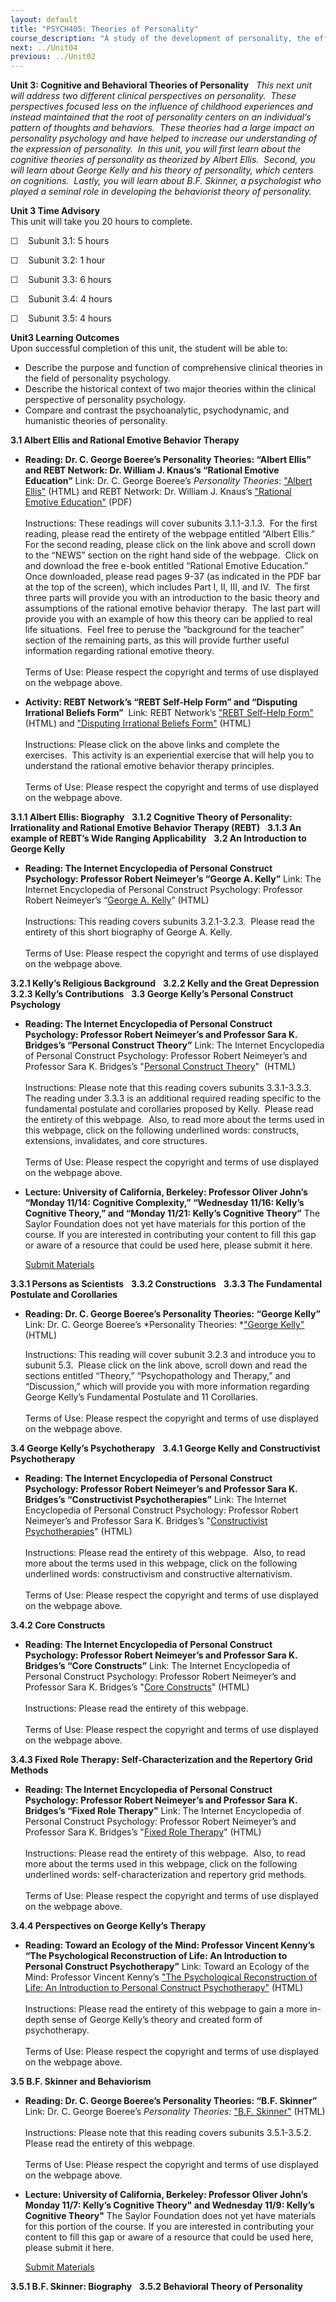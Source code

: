 ```yaml
---
layout: default
title: "PSYCH405: Theories of Personality"
course_description: "A study of the development of personality, the effects of personality on important outcomes, and attempts to make beneficial changes to maladaptive personality characteristics."
next: ../Unit04
previous: ../Unit02
---
```

**Unit 3: Cognitive and Behavioral Theories of Personality** <span
id="3"></span> 
*This next unit will address two different clinical perspectives on
personality.  These perspectives focused less on the influence of
childhood experiences and instead maintained that the root of
personality centers on an individual’s pattern of thoughts and
behaviors.  These theories had a large impact on personality psychology
and have helped to increase our understanding of the expression of
personality.  In this unit, you will first learn about the cognitive
theories of personality as theorized by Albert Ellis.  Second, you will
learn about George Kelly and his theory of personality, which centers on
cognitions.  Lastly, you will learn about B.F. Skinner, a psychologist
who played a seminal role in developing the behaviorist theory of
personality.*

**Unit 3 Time Advisory**  
This unit will take you 20 hours to complete.

☐    Subunit 3.1: 5 hours

☐    Subunit 3.2: 1 hour

☐    Subunit 3.3: 6 hours

☐    Subunit 3.4: 4 hours

☐    Subunit 3.5: 4 hours

**Unit3 Learning Outcomes**  
Upon successful completion of this unit, the student will be able to:

-   Describe the purpose and function of comprehensive clinical theories
    in the field of personality psychology.
-   Describe the historical context of two major theories within the
    clinical perspective of personality psychology.
-   Compare and contrast the psychoanalytic, psychodynamic, and
    humanistic theories of personality.

**3.1 Albert Ellis and Rational Emotive Behavior Therapy** <span
id="3.1"></span> 
-   **Reading: Dr. C. George Boeree’s Personality Theories: “Albert
    Ellis” and REBT Network: Dr. William J. Knaus’s “Rational Emotive
    Education”**
    Link: Dr. C. George Boeree’s *Personality Theories*: ["Albert
    Ellis"](http://webspace.ship.edu/cgboer/ellis.html) (HTML) and REBT
    Network: Dr. William J. Knaus’s ["Rational Emotive
    Education"](http://www.rebtnetwork.org/) (PDF)  
        
     Instructions: These readings will cover subunits 3.1.1-3.1.3.  For
    the first reading, please read the entirety of the webpage entitled
    “Albert Ellis.”  For the second reading, please click on the link
    above and scroll down to the “NEWS” section on the right hand side
    of the webpage.  Click on and download the free e-book entitled
    “Rational Emotive Education.”  Once downloaded, please read pages
    9-37 (as indicated in the PDF bar at the top of the screen), which
    includes Part I, II, III, and IV.  The first three parts will
    provide you with an introduction to the basic theory and assumptions
    of the rational emotive behavior therapy.  The last part will
    provide you with an example of how this theory can be applied to
    real life situations.  Feel free to peruse the “background for the
    teacher” section of the remaining parts, as this will provide
    further useful information regarding rational emotive theory.   
        
     Terms of Use: Please respect the copyright and terms of use
    displayed on the webpage above. 

-   **Activity: REBT Network’s “REBT Self-Help Form” and “Disputing
    Irrational Beliefs Form”**
     Link: REBT Network’s ["REBT Self-Help
    Form"](http://www.rebtnetwork.org/library/shf.html) (HTML) and
    ["Disputing Irrational Beliefs
    Form"](http://www.rebtnetwork.org/library/dibs.html) (HTML)  
        
     Instructions: Please click on the above links and complete the
    exercises.  This activity is an experiential exercise that will help
    you to understand the rational emotive behavior therapy
    principles.   
        
     Terms of Use: Please respect the copyright and terms of use
    displayed on the webpage above. 

**3.1.1 Albert Ellis: Biography** <span id="3.1.1"></span> 
**3.1.2 Cognitive Theory of Personality: Irrationality and Rational
Emotive Behavior Therapy (REBT)** <span id="3.1.2"></span> 
**3.1.3 An example of REBT’s Wide Ranging Applicability** <span
id="3.1.3"></span> 
**3.2 An Introduction to George Kelly** <span id="3.2"></span> 
-   **Reading: The Internet Encyclopedia of Personal Construct
    Psychology: Professor Robert Neimeyer’s “George A. Kelly”**
    Link: The Internet Encyclopedia of Personal Construct Psychology:
    Professor Robert Neimeyer’s “[George A.
    Kelly](http://www.pcp-net.org/encyclopaedia/kelly.html)” (HTML)  
        
     Instructions: This reading covers subunits 3.2.1-3.2.3.  Please
    read the entirety of this short biography of George A. Kelly.  
        
     Terms of Use: Please respect the copyright and terms of use
    displayed on the webpage above. 

**3.2.1 Kelly’s Religious Background** <span id="3.2.1"></span> 
**3.2.2 Kelly and the Great Depression** <span id="3.2.2"></span> 
**3.2.3 Kelly’s Contributions** <span id="3.2.3"></span> 
**3.3 George Kelly’s Personal Construct Psychology** <span
id="3.3"></span> 
-   **Reading: The Internet Encyclopedia of Personal Construct
    Psychology: Professor Robert Neimeyer’s and Professor Sara K.
    Bridges’s “Personal Construct Theory”**
    Link: The Internet Encyclopedia of Personal Construct Psychology:
    Professor Robert Neimeyer’s and Professor Sara K. Bridges’s
    "[Personal Construct
    Theory](http://www.pcp-net.org/encyclopaedia/pc-theory.html)" 
    (HTML)  
        
     Instructions: Please note that this reading covers subunits
    3.3.1-3.3.3.  The reading under 3.3.3 is an additional required
    reading specific to the fundamental postulate and corollaries
    proposed by Kelly.  Please read the entirety of this webpage.  Also,
    to read more about the terms used in this webpage, click on the
    following underlined words: constructs, extensions, invalidates, and
    core structures.   
        
     Terms of Use: Please respect the copyright and terms of use
    displayed on the webpage above. 

-   **Lecture: University of California, Berkeley: Professor Oliver
    John’s “Monday 11/14: Cognitive Complexity,” “Wednesday 11/16:
    Kelly’s Cognitive Theory,” and “Monday 11/21: Kelly’s Cognitive
    Theory”**
    The Saylor Foundation does not yet have materials for this portion
    of the course. If you are interested in contributing your content to
    fill this gap or aware of a resource that could be used here, please
    submit it here.

    [Submit Materials](http://www.saylor.org/contribute/)

**3.3.1 Persons as Scientists** <span id="3.3.1"></span> 
**3.3.2 Constructions** <span id="3.3.2"></span> 
**3.3.3 The Fundamental Postulate and Corollaries** <span
id="3.3.3"></span> 
-   **Reading: Dr. C. George Boeree’s Personality Theories: “George
    Kelly”**
    Link: Dr. C. George Boeree’s *Personality Theories: *["George
    Kelly"](http://webspace.ship.edu/cgboer/kelly.html) (HTML)  
      
     Instructions: This reading will cover subunit 3.2.3 and introduce
    you to subunit 5.3.  Please click on the link above, scroll down and
    read the sections entitled “Theory,” “Psychopathology and Therapy,”
    and “Discussion,” which will provide you with more information
    regarding George Kelly’s Fundamental Postulate and 11
    Corollaries.   
        
     Terms of Use: Please respect the copyright and terms of use
    displayed on the webpage above. 

**3.4 George Kelly’s Psychotherapy** <span id="3.4"></span> 
**3.4.1 George Kelly and Constructivist Psychotherapy** <span
id="3.4.1"></span> 
-   **Reading: The Internet Encyclopedia of Personal Construct
    Psychology: Professor Robert Neimeyer’s and Professor Sara K.
    Bridges’s “Constructivist Psychotherapies”**
    Link: The Internet Encyclopedia of Personal Construct Psychology:
    Professor Robert Neimeyer’s and Professor Sara K. Bridges’s
    "[Constructivist
    Psychotherapies](http://www.pcp-net.org/encyclopaedia/const-psther.html)"
    (HTML)  
        
     Instructions: Please read the entirety of this webpage.  Also, to
    read more about the terms used in this webpage, click on the
    following underlined words: constructivism and constructive
    alternativism.  
        
     Terms of Use: Please respect the copyright and terms of use
    displayed on the webpage above.  

**3.4.2 Core Constructs** <span id="3.4.2"></span> 
-   **Reading: The Internet Encyclopedia of Personal Construct
    Psychology: Professor Robert Neimeyer’s and Professor Sara K.
    Bridges’s “Core Constructs”**
    Link: The Internet Encyclopedia of Personal Construct Psychology:
    Professor Robert Neimeyer’s and Professor Sara K. Bridges’s "[Core
    Constructs](http://www.pcp-net.org/encyclopaedia/core-constructs.html)"
    (HTML)  
        
     Instructions: Please read the entirety of this webpage.   
                  
     Terms of Use: Please respect the copyright and terms of use
    displayed on the webpage above. 

**3.4.3 Fixed Role Therapy: Self-Characterization and the Repertory Grid
Methods** <span id="3.4.3"></span> 
-   **Reading: The Internet Encyclopedia of Personal Construct
    Psychology: Professor Robert Neimeyer’s and Professor Sara K.
    Bridges’s “Fixed Role Therapy”**
    Link: The Internet Encyclopedia of Personal Construct Psychology:
    Professor Robert Neimeyer’s and Professor Sara K. Bridges’s "[Fixed
    Role
    Therapy](http://www.pcp-net.org/encyclopaedia/fixed-role-ther.html)"
    (HTML)  
        
     Instructions: Please read the entirety of this webpage.  Also, to
    read more about the terms used in this webpage, click on the
    following underlined words: self-characterization and repertory grid
    methods.   
                  
     Terms of Use: Please respect the copyright and terms of use
    displayed on the webpage above. 

**3.4.4 Perspectives on George Kelly’s Therapy** <span
id="3.4.4"></span> 
-   **Reading: Toward an Ecology of the Mind: Professor Vincent Kenny’s
    “The Psychological Reconstruction of Life: An Introduction to
    Personal Construct Psychotherapy”**
    Link: Toward an Ecology of the Mind: Professor Vincent Kenny’s ["The
    Psychological Reconstruction of Life: An Introduction to Personal
    Construct Psychotherapy"](http://www.oikos.org/vincpcp.htm) (HTML)  
        
     Instructions: Please read the entirety of this webpage to gain a
    more in-depth sense of George Kelly’s theory and created form of
    psychotherapy.  
        
     Terms of Use: Please respect the copyright and terms of use
    displayed on the webpage above. 

**3.5 B.F. Skinner and Behaviorism** <span id="3.5"></span> 
-   **Reading: Dr. C. George Boeree’s Personality Theories: “B.F.
    Skinner”**
    Link: Dr. C. George Boeree’s *Personality Theories*: ["B.F.
    Skinner"](http://webspace.ship.edu/cgboer/skinner.html) (HTML)  
        
     Instructions: Please note that this reading covers subunits
    3.5.1-3.5.2.  Please read the entirety of this webpage.   
        
     Terms of Use: Please respect the copyright and terms of use
    displayed on the webpage above. 

-   **Lecture: University of California, Berkeley: Professor Oliver
    John’s Monday 11/7: Kelly’s Cognitive Theory" and Wednesday 11/9:
    Kelly’s Cognitive Theory"**
    The Saylor Foundation does not yet have materials for this portion
    of the course. If you are interested in contributing your content to
    fill this gap or aware of a resource that could be used here, please
    submit it here.

    [Submit Materials](http://www.saylor.org/contribute/)

**3.5.1 B.F. Skinner: Biography** <span id="3.5.1"></span> 
**3.5.2 Behavioral Theory of Personality** <span id="3.5.2"></span> 
